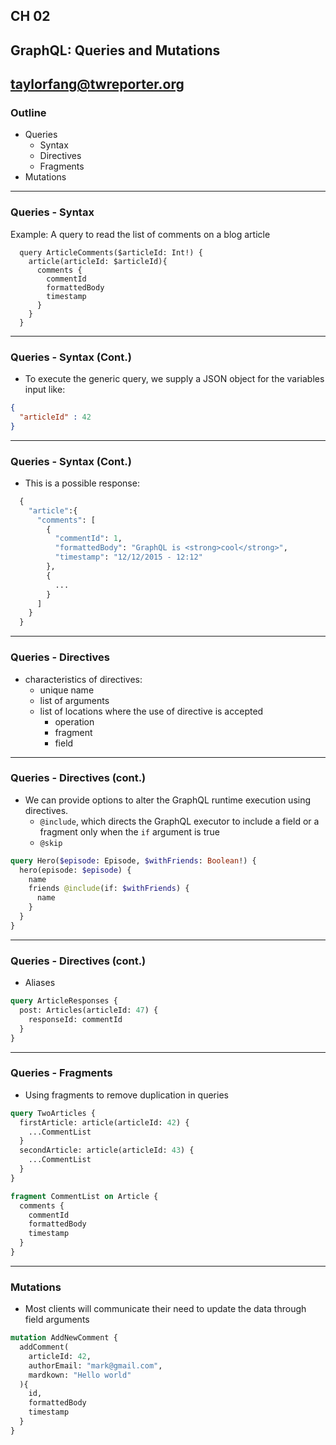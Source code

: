## CH 02  
## GraphQL: Queries and Mutations


taylorfang@twreporter.org
---

### Outline

- Queries
  - Syntax
  - Directives
  - Fragments
- Mutations

---

### Queries - Syntax

Example: A query to read the list of comments on a blog article

```grapghql
  query ArticleComments($articleId: Int!) {
    article(articleId: $articleId){
      comments {
        commentId
        formattedBody
        timestamp
      }
    }
  }
```

---

### Queries - Syntax (Cont.)

- To execute the generic query, we supply a JSON object for the variables input like: 

```json
{
  "articleId" : 42
}
```

---

### Queries - Syntax (Cont.)

- This is a possible response:

```graphql
  {
    "article":{
      "comments": [
        {
          "commentId": 1,
          "formattedBody": "GraphQL is <strong>cool</strong>",
          "timestamp": "12/12/2015 - 12:12"
        },
        {
          ...
        }
      ]
    }
  }
```

---

### Queries - Directives

- characteristics of directives:
  - unique name
  - list of arguments
  - list of locations where the use of directive is accepted
    - operation
    - fragment
    - field

---

### Queries - Directives (cont.)

- We can provide options to alter the GraphQL runtime execution using directives.
  - `@include`, which directs the GraphQL executor to include a field or a fragment only when the `if` argument is true
  - `@skip`

```graphql
query Hero($episode: Episode, $withFriends: Boolean!) {
  hero(episode: $episode) {
    name
    friends @include(if: $withFriends) {
      name
    }
  }
}
```

---

### Queries - Directives (cont.)

- Aliases

```graphql
query ArticleResponses {
  post: Articles(articleId: 47) {
    responseId: commentId
  }
}
```

---

### Queries - Fragments

- Using fragments to remove duplication in queries

```graphql
query TwoArticles {
  firstArticle: article(articleId: 42) {
    ...CommentList
  }
  secondArticle: article(articleId: 43) {
    ...CommentList
  }
}

fragment CommentList on Article {
  comments {
    commentId
    formattedBody
    timestamp
  }
}
```
---

### Mutations

- Most clients will communicate their need to update the data through field arguments

```graphql
mutation AddNewComment {
  addComment(
    articleId: 42,
    authorEmail: "mark@gmail.com",
    mardkown: "Hello world"
  ){
    id,
    formattedBody
    timestamp
  }
}
```